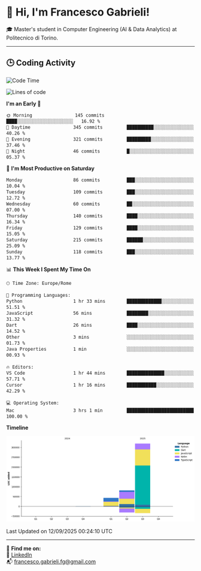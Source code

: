 # 👋 Hi, I'm Francesco Gabrieli!

🎓 Master's student in Computer Engineering (AI & Data Analytics) at Politecnico di Torino.  

---

## 🕒 Coding Activity

<!--START_SECTION:waka-->
![Code Time](http://img.shields.io/badge/Code%20Time-133%20hrs%2043%20mins-blue)

![Lines of code](https://img.shields.io/badge/From%20Hello%20World%20I%27ve%20Written-444.5%20thousand%20lines%20of%20code-blue)

**I'm an Early 🐤** 

```text
🌞 Morning                145 commits         ████░░░░░░░░░░░░░░░░░░░░░   16.92 % 
🌆 Daytime                345 commits         ██████████░░░░░░░░░░░░░░░   40.26 % 
🌃 Evening                321 commits         █████████░░░░░░░░░░░░░░░░   37.46 % 
🌙 Night                  46 commits          █░░░░░░░░░░░░░░░░░░░░░░░░   05.37 % 
```
📅 **I'm Most Productive on Saturday** 

```text
Monday                   86 commits          ███░░░░░░░░░░░░░░░░░░░░░░   10.04 % 
Tuesday                  109 commits         ███░░░░░░░░░░░░░░░░░░░░░░   12.72 % 
Wednesday                60 commits          ██░░░░░░░░░░░░░░░░░░░░░░░   07.00 % 
Thursday                 140 commits         ████░░░░░░░░░░░░░░░░░░░░░   16.34 % 
Friday                   129 commits         ████░░░░░░░░░░░░░░░░░░░░░   15.05 % 
Saturday                 215 commits         ██████░░░░░░░░░░░░░░░░░░░   25.09 % 
Sunday                   118 commits         ███░░░░░░░░░░░░░░░░░░░░░░   13.77 % 
```


📊 **This Week I Spent My Time On** 

```text
🕑︎ Time Zone: Europe/Rome

💬 Programming Languages: 
Python                   1 hr 33 mins        █████████████░░░░░░░░░░░░   51.51 % 
JavaScript               56 mins             ████████░░░░░░░░░░░░░░░░░   31.32 % 
Dart                     26 mins             ████░░░░░░░░░░░░░░░░░░░░░   14.52 % 
Other                    3 mins              ░░░░░░░░░░░░░░░░░░░░░░░░░   01.73 % 
Java Properties          1 min               ░░░░░░░░░░░░░░░░░░░░░░░░░   00.93 % 

🔥 Editors: 
VS Code                  1 hr 44 mins        ██████████████░░░░░░░░░░░   57.71 % 
Cursor                   1 hr 16 mins        ███████████░░░░░░░░░░░░░░   42.29 % 

💻 Operating System: 
Mac                      3 hrs 1 min         █████████████████████████   100.00 % 
```

**Timeline**

![Lines of Code chart](https://raw.githubusercontent.com/francescogabrieli/francescogabrieli/main/assets/bar_graph.png)


 Last Updated on 12/09/2025 00:24:10 UTC
<!--END_SECTION:waka-->


---



🔗 **Find me on:**  
💼 [LinkedIn](https://www.linkedin.com/in/francesco-gabrieli)  
📬 francesco.gabrieli.fg@gmail.com  



